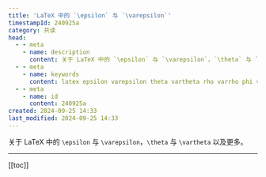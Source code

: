 ```yaml
---
title: 'LaTeX 中的 `\epsilon` 与 `\varepsilon`'
timestampId: 240925a
category: 共读
head:
  - - meta
    - name: description
      content: 关于 LaTeX 中的 `\epsilon` 与 `\varepsilon`，`\theta` 与 `\vartheta` 以及更多。
  - - meta
    - name: keywords
      content: latex epsilon varepsilon theta vartheta rho varrho phi varphi latex-symbol latex符号
  - - meta
    - name: id
      content: 240925a
created: 2024-09-25 14:33
last_modified: 2024-09-25 14:33
---
```


关于 LaTeX 中的 `\epsilon` 与 `\varepsilon`，`\theta` 与 `\vartheta` 以及更多。

---

[[toc]]
